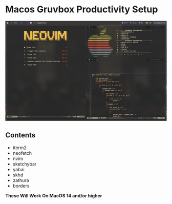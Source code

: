 # Macos Gruvbox Productivity Setup

![desktop](screenshots/Gruv_Rice.png)

## Contents

- iterm2
- neofetch
- nvim
- sketchybar
- yabai
- skhd
- zathura
- borders

**These Will Work On MacOS 14 and/or higher**
